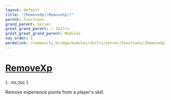 ```yaml
---
layout: default
title: "[RemoveXp](RemoveXp/)"
parent: Functions
grand_parent: Server
great_grand_parent: ⭐ Skills
great_great_grand_parent: Modules
nav_order: 1
permalink: /community_bridge/modules/skills/server/functions/[RemoveXp](RemoveXp)/
---
```


# [RemoveXp](RemoveXp/)
{: .no_toc }

Remove experience points from a player's skill.